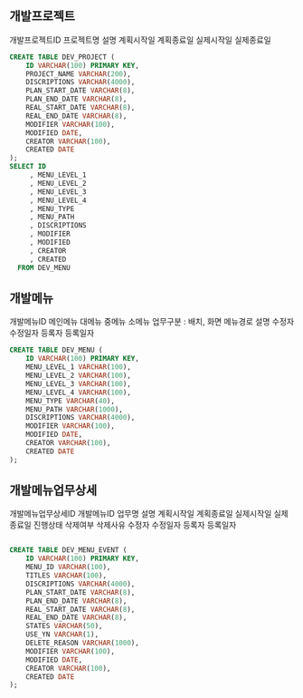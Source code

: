 ## 개발프로젝트

개발프로젝트ID
프로젝트명
설명
계획시작일
계획종료일
실제시작일
실제종료일

```sql
CREATE TABLE DEV_PROJECT (
    ID VARCHAR(100) PRIMARY KEY,
    PROJECT_NAME VARCHAR(200),
    DISCRIPTIONS VARCHAR(4000),
    PLAN_START_DATE VARCHAR(8),
    PLAN_END_DATE VARCHAR(8),
    REAL_START_DATE VARCHAR(8),
    REAL_END_DATE VARCHAR(8),
    MODIFIER VARCHAR(100),
    MODIFIED DATE,
    CREATOR VARCHAR(100),
    CREATED DATE
);
SELECT ID
     , MENU_LEVEL_1
     , MENU_LEVEL_2
     , MENU_LEVEL_3
     , MENU_LEVEL_4
     , MENU_TYPE
     , MENU_PATH
     , DISCRIPTIONS
     , MODIFIER
     , MODIFIED
     , CREATOR
     , CREATED
  FROM DEV_MENU
```

## 개발메뉴

개발메뉴ID
메인메뉴
대메뉴
중메뉴
소메뉴
업무구분 : 배치, 화면
메뉴경로
설명
수정자
수정일자
등록자
등록일자

```sql
CREATE TABLE DEV_MENU (
    ID VARCHAR(100) PRIMARY KEY,
    MENU_LEVEL_1 VARCHAR(100),
    MENU_LEVEL_2 VARCHAR(100),
    MENU_LEVEL_3 VARCHAR(100),
    MENU_LEVEL_4 VARCHAR(100),
    MENU_TYPE VARCHAR(40),
    MENU_PATH VARCHAR(1000),
    DISCRIPTIONS VARCHAR(4000),
    MODIFIER VARCHAR(100),
    MODIFIED DATE,
    CREATOR VARCHAR(100),
    CREATED DATE
);
```

## 개발메뉴업무상세

개발메뉴업무상세ID
개발메뉴ID
업무명
설명
계획시작일
계획종료일
실제시작일
실제종료일
진행상태
삭제여부
삭제사유
수정자
수정일자
등록자
등록일자

```sql

CREATE TABLE DEV_MENU_EVENT (
    ID VARCHAR(100) PRIMARY KEY,
    MENU_ID VARCHAR(100),
    TITLES VARCHAR(100),
    DISCRIPTIONS VARCHAR(4000),
    PLAN_START_DATE VARCHAR(8),
    PLAN_END_DATE VARCHAR(8),
    REAL_START_DATE VARCHAR(8),
    REAL_END_DATE VARCHAR(8),
    STATES VARCHAR(50),
    USE_YN VARCHAR(1),
    DELETE_REASON VARCHAR(1000),
    MODIFIER VARCHAR(100),
    MODIFIED DATE,
    CREATOR VARCHAR(100),
    CREATED DATE
);
```
